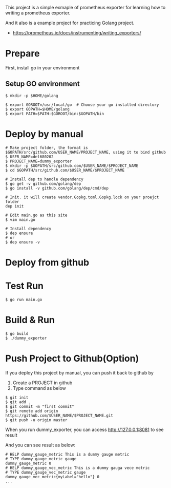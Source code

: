 

This project is a simple exmaple of prometheus exporter for learning how to writing a prometheus exporter.

And it also is  a example project for practicing Golang project.

* https://prometheus.io/docs/instrumenting/writing_exporters/


# Prepare

First, install go in your environment

## Setup GO environment

```
$ mkdir -p $HOME/golang

$ export GOROOT=/usr/local/go  # Choose your go installed directory
$ export GOPATH=$HOME/golang
$ export PATH=$PATH:$GOROOT/bin:$GOPATH/bin
```

# Deploy by manual

```
# Make project folder, the format is $GOPATH/src/github.com/USER_NAME/PROJECT_NAME, using it to bind github
$ USER_NAME=del680202
$ PROJECT_NAME=dummy_exporter
$ mkdir -p $GOPATH/src/github.com/$USER_NAME/$PROJECT_NAME
$ cd $GOPATH/src/github.com/$USER_NAME/$PROJECT_NAME

# Install dep to handle dependency
$ go get -v github.com/golang/dep
$ go install -v github.com/golang/dep/cmd/dep

# Init. it will create vendor,Gopkg.toml,Gopkg.lock on your proejct folder
dep init

# Edit main.go as this site
$ vim main.go

# Install dependency
$ dep ensure
# or
$ dep ensure -v
```

# Deploy from github

# Test Run

```
$ go run main.go
```

# Build & Run

```
$ go build
$ ./dummy_exporter
```

# Push Project to Github(Option)

If you deploy this project by manual, you can push it back to github by

1. Create a PROJECT in github
2. Type command as below

```
$ git init
$ git add .
$ git commit -m "first commit"
$ git remote add origin https://github.com/$USER_NAME/$PROJECT_NAME.git
$ git push -u origin master
```

When you run dummy_exporter, you can access http://127.0.0.1:8081 to see result

And you can see result as below:

```
# HELP dummy_gauge_metric This is a dummy gauge metric
# TYPE dummy_gauge_metric gauge
dummy_gauge_metric 0
# HELP dummy_gauge_vec_metric This is a dummy gauga vece metric
# TYPE dummy_gauge_vec_metric gauge
dummy_gauge_vec_metric{myLabel="hello"} 0
...
```

